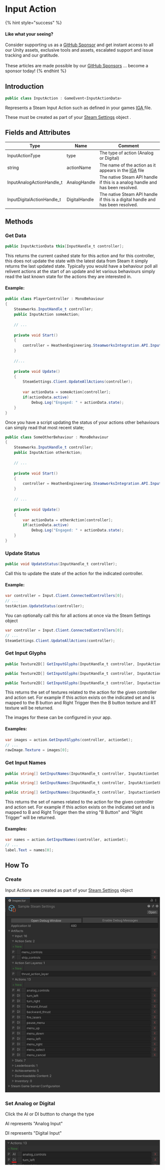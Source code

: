 # Input Action

{% hint style="success" %}
#### Like what your seeing?

Consider supporting us as a [GitHub Sponsor](../../../company/become-a-sponsor.md) and get instant access to all our Unity assets, exclusive tools and assets, escalated support and issue tracking and our gratitude.\
\
These articles are made possible by our [GitHub Sponsors](https://github.com/sponsors/heathen-engineering) ... become a sponsor today!
{% endhint %}

## Introduction

```csharp
public class InputAction : GameEvent<InputActionData>
```

Represents a Steam Input Action such as defined in your games [IGA ](../guides/input/getting-started.md#in-game-action-file)file.

These must be created as part of your [Steam Settings](steam-settings.md) object .

## Fields and Attributes

| Type                        | Name          | Comment                                                                                                        |
| --------------------------- | ------------- | -------------------------------------------------------------------------------------------------------------- |
| InputActionType             | type          | The type of action (Analog or Digital)                                                                         |
| string                      | actionName    | The name of the action as it appears in the [IGA](../guides/input/getting-started.md#in-game-action-file) file |
| InputAnalogActionHandle\_t  | AnalogHandle  | The native Steam API handle if this is a analog handle and has been resolved.                                  |
| InputDigitalActionHandle\_t | DigitalHandle | The native Steam API handle if this is a digital handle and has been resolved.                                 |

## Methods

### Get Data

```csharp
public InputActionData this[InputHandle_t controller];
```

This returns the current cashed state for this action and for this controller, this does not update the state with the latest data from Steam it simply returns the last updated state. Typically you would have a behaviour poll all relivent actions at the start of an update and let various behaviours simply read the last known state for the actions they are interested in.

#### Example:

```csharp
public class PlayerController : MonoBehaviour
{
    Steamworks.InputHandle_t controller;
    public InputAction someAction;
    
    // ...
    
    private void Start()
    {
        controller = HeathenEngineering.SteamworksIntegration.API.Input.Client.ConnectedControllers[0];
    }
    
    //...
    
    private void Update()
    {
        SteamSettings.Client.UpdateAllActions(controller);
        
        var actionData = someAction[controller];
        if(actionData.active)
            Debug.Log("Engaged: " + actionData.state);
    }
}
```

Once you have a script updating the status of your actions other behaviours can simply read that most recent state;

```csharp
public class SomeOtherBehaviour : MonoBehaviour
{
    Steamworks.InputHandle_t controller;
    public InputAction otherAction;
    
    // ...
    
    private void Start()
    {
        controller = HeathenEngineering.SteamworksIntegration.API.Input.Client.ConnectedControllers[0];
    }
    
    // ...
    
    private void Update()
    {
        var actionData = otherAction[controller];
        if(actionData.active)
            Debug.Log("Engaged: " + actionData.state);
    }
}
```

### Update Status

```csharp
public void UpdateStatus(InputHandle_t controller);
```

Call this to update the state of the action for the indicated controller.

#### Example:

```csharp
var controller = Input.Client.ConnectedControllers[0];
// ...
testAction.UpdateStatus(controller);
```

You can optionally call this for all actions at once via the Steam Settings object

```csharp
var controller = Input.Client.ConnectedControllers[0];
// ...
SteamSettings.Client.UpdateAllActions(controller);
```

### Get Input Glyphs

```csharp
public Texture2D[] GetInputGlyphs(InputHandle_t controller, InputActionSet set);
```

```csharp
public Texture2D[] GetInputGlyphs(InputHandle_t controller, InputActionSetLayer set);
```

```csharp
public Texture2D[] GetInputGlyphs(InputHandle_t controller, InputactionSetHandle_t set);
```

This returns the set of textures related to the action for the given controller and action set. For example if this action exists on the indicated set and is mapped to the B button and Right Trigger then the B button texture and RT texture will be returned.&#x20;

The images for these can be configured in your app.

#### Examples:

```csharp
var images = action.GetInputGlyphs(controller, actionSet);
// ...
rawImage.Texture = images[0];
```

### Get Input Names

```csharp
public string[] GetInputNames(InputHandle_t controller, InputActionSet set);
```

```csharp
public string[] GetInputNames(InputHandle_t controller, InputActionSetLayer set);
```

```csharp
public string[] GetInputNames(InputHandle_t controller, InputactionSetHandle_t set);
```

This returns the set of names related to the action for the given controller and action set. For example if this action exists on the indicated set and is mapped to B and Right Trigger then the string "B Button" and "Right Trigger" will be returned.

#### Examples:

```csharp
var names = action.GetInputNames(controller, actionSet);
// ...
label.Text = names[0];
```

## How To

### Create

Input Actions are created as part of your [Steam Settings](steam-settings.md) object

![](<../../../.gitbook/assets/image (160) (1).png>)

### Set Analog or Digital

Click the AI or DI buttton to change the type

AI represents "Analog Input"

DI represents "Digital Input"

![](<../../../.gitbook/assets/image (161) (1) (1) (1).png>)
